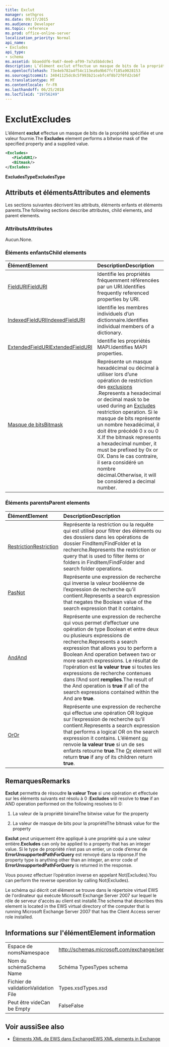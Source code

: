 ```yaml
---
title: Exclut
manager: sethgros
ms.date: 09/17/2015
ms.audience: Developer
ms.topic: reference
ms.prod: office-online-server
localization_priority: Normal
api_name:
- Excludes
api_type:
- schema
ms.assetid: bbaeddf6-9a67-4ee0-af99-7a7a5bbdc0e1
description: L’élément exclut effectue un masque de bits de la propriété spécifiée et une valeur fournie.
ms.openlocfilehash: 73e4eb782a4f54c113ea9a9b67fcf185a9028153
ms.sourcegitcommit: 34041125dc8c5f993b21cebfc4f8b72f0fd2cb6f
ms.translationtype: MT
ms.contentlocale: fr-FR
ms.lasthandoff: 06/25/2018
ms.locfileid: "19756249"
---
```

# <a name="excludes"></a><span data-ttu-id="33968-103">Exclut</span><span class="sxs-lookup"><span data-stu-id="33968-103">Excludes</span></span>

<span data-ttu-id="33968-104">L’élément **exclut** effectue un masque de bits de la propriété spécifiée et une valeur fournie.</span><span class="sxs-lookup"><span data-stu-id="33968-104">The **Excludes** element performs a bitwise mask of the specified property and a supplied value.</span></span> 
  
```xml
<Excludes>
   <FieldURI/>
   <Bitmask/>
</Excludes>
```

 <span data-ttu-id="33968-105">**ExcludesType**</span><span class="sxs-lookup"><span data-stu-id="33968-105">**ExcludesType**</span></span>
## <a name="attributes-and-elements"></a><span data-ttu-id="33968-106">Attributs et éléments</span><span class="sxs-lookup"><span data-stu-id="33968-106">Attributes and elements</span></span>

<span data-ttu-id="33968-107">Les sections suivantes décrivent les attributs, éléments enfants et éléments parents.</span><span class="sxs-lookup"><span data-stu-id="33968-107">The following sections describe attributes, child elements, and parent elements.</span></span>
  
### <a name="attributes"></a><span data-ttu-id="33968-108">Attributs</span><span class="sxs-lookup"><span data-stu-id="33968-108">Attributes</span></span>

<span data-ttu-id="33968-109">Aucun.</span><span class="sxs-lookup"><span data-stu-id="33968-109">None.</span></span>
  
### <a name="child-elements"></a><span data-ttu-id="33968-110">Éléments enfants</span><span class="sxs-lookup"><span data-stu-id="33968-110">Child elements</span></span>

|<span data-ttu-id="33968-111">**Élément**</span><span class="sxs-lookup"><span data-stu-id="33968-111">**Element**</span></span>|<span data-ttu-id="33968-112">**Description**</span><span class="sxs-lookup"><span data-stu-id="33968-112">**Description**</span></span>|
|:-----|:-----|
|[<span data-ttu-id="33968-113">FieldURI</span><span class="sxs-lookup"><span data-stu-id="33968-113">FieldURI</span></span>](fielduri.md) <br/> |<span data-ttu-id="33968-114">Identifie les propriétés fréquemment référencées par un URI.</span><span class="sxs-lookup"><span data-stu-id="33968-114">Identifies frequently referenced properties by URI.</span></span>  <br/> |
|[<span data-ttu-id="33968-115">IndexedFieldURI</span><span class="sxs-lookup"><span data-stu-id="33968-115">IndexedFieldURI</span></span>](indexedfielduri.md) <br/> |<span data-ttu-id="33968-116">Identifie les membres individuels d’un dictionnaire.</span><span class="sxs-lookup"><span data-stu-id="33968-116">Identifies individual members of a dictionary.</span></span>  <br/> |
|[<span data-ttu-id="33968-117">ExtendedFieldURI</span><span class="sxs-lookup"><span data-stu-id="33968-117">ExtendedFieldURI</span></span>](extendedfielduri.md) <br/> |<span data-ttu-id="33968-118">Identifie les propriétés MAPI.</span><span class="sxs-lookup"><span data-stu-id="33968-118">Identifies MAPI properties.</span></span>  <br/> |
|[<span data-ttu-id="33968-119">Masque de bits</span><span class="sxs-lookup"><span data-stu-id="33968-119">Bitmask</span></span>](bitmask.md) <br/> |<span data-ttu-id="33968-120">Représente un masque hexadécimal ou décimal à utiliser lors d’une opération de restriction des [exclusions](excludes.md) .</span><span class="sxs-lookup"><span data-stu-id="33968-120">Represents a hexadecimal or decimal mask to be used during an [Excludes](excludes.md) restriction operation.</span></span> <span data-ttu-id="33968-121">Si le masque de bits représente un nombre hexadécimal, il doit être précédé 0 x ou 0 X.</span><span class="sxs-lookup"><span data-stu-id="33968-121">If the bitmask represents a hexadecimal number, it must be prefixed by 0x or 0X.</span></span> <span data-ttu-id="33968-122">Dans le cas contraire, il sera considéré un nombre décimal.</span><span class="sxs-lookup"><span data-stu-id="33968-122">Otherwise, it will be considered a decimal number.</span></span>  <br/> |
   
### <a name="parent-elements"></a><span data-ttu-id="33968-123">Éléments parents</span><span class="sxs-lookup"><span data-stu-id="33968-123">Parent elements</span></span>

|<span data-ttu-id="33968-124">**Élément**</span><span class="sxs-lookup"><span data-stu-id="33968-124">**Element**</span></span>|<span data-ttu-id="33968-125">**Description**</span><span class="sxs-lookup"><span data-stu-id="33968-125">**Description**</span></span>|
|:-----|:-----|
|[<span data-ttu-id="33968-126">Restriction</span><span class="sxs-lookup"><span data-stu-id="33968-126">Restriction</span></span>](restriction.md) <br/> |<span data-ttu-id="33968-127">Représente la restriction ou la requête qui est utilisé pour filtrer des éléments ou des dossiers dans les opérations de dossier FindItem/FindFolder et la recherche.</span><span class="sxs-lookup"><span data-stu-id="33968-127">Represents the restriction or query that is used to filter items or folders in FindItem/FindFolder and search folder operations.</span></span>  <br/> |
|[<span data-ttu-id="33968-128">Pas</span><span class="sxs-lookup"><span data-stu-id="33968-128">Not</span></span>](not.md) <br/> |<span data-ttu-id="33968-129">Représente une expression de recherche qui inverse la valeur booléenne de l’expression de recherche qu’il contient.</span><span class="sxs-lookup"><span data-stu-id="33968-129">Represents a search expression that negates the Boolean value of the search expression that it contains.</span></span>  <br/> |
|[<span data-ttu-id="33968-130">And</span><span class="sxs-lookup"><span data-stu-id="33968-130">And</span></span>](and.md) <br/> |<span data-ttu-id="33968-131">Représente une expression de recherche qui vous permet d’effectuer une opération de type Boolean et entre deux ou plusieurs expressions de recherche.</span><span class="sxs-lookup"><span data-stu-id="33968-131">Represents a search expression that allows you to perform a Boolean And operation between two or more search expressions.</span></span> <span data-ttu-id="33968-132">Le résultat de l’opération est **la valeur true** si toutes les expressions de recherche contenues dans l’And sont **remplies**.</span><span class="sxs-lookup"><span data-stu-id="33968-132">The result of the And operation is **true** if all of the search expressions contained within the And are **true**.</span></span>  <br/> |
|[<span data-ttu-id="33968-133">Or</span><span class="sxs-lookup"><span data-stu-id="33968-133">Or</span></span>](or.md) <br/> |<span data-ttu-id="33968-134">Représente une expression de recherche qui effectue une opération OR logique sur l’expression de recherche qu’il contient.</span><span class="sxs-lookup"><span data-stu-id="33968-134">Represents a search expression that performs a logical OR on the search expression it contains.</span></span> <span data-ttu-id="33968-135">L’élément [ou](or.md) renvoie **la valeur true** si un de ses enfants retourne **true**.</span><span class="sxs-lookup"><span data-stu-id="33968-135">The [Or](or.md) element will return **true** if any of its children return **true**.</span></span>  <br/> |
   
## <a name="remarks"></a><span data-ttu-id="33968-136">Remarques</span><span class="sxs-lookup"><span data-stu-id="33968-136">Remarks</span></span>

 <span data-ttu-id="33968-137">**Exclut** permettra de résoudre **la valeur True** si une opération et effectuée sur les éléments suivants est résolu à 0 :</span><span class="sxs-lookup"><span data-stu-id="33968-137">**Excludes** will resolve to **true** if an AND operation performed on the following resolves to 0:</span></span> 
  
1. <span data-ttu-id="33968-138">La valeur de la propriété binaire</span><span class="sxs-lookup"><span data-stu-id="33968-138">The bitwise value for the property</span></span>
    
2. <span data-ttu-id="33968-139">La valeur de masque de bits pour la propriété</span><span class="sxs-lookup"><span data-stu-id="33968-139">The bitmask value for the property</span></span>
    
 <span data-ttu-id="33968-140">**Exclut** peut uniquement être appliqué à une propriété qui a une valeur entière.</span><span class="sxs-lookup"><span data-stu-id="33968-140">**Excludes** can only be applied to a property that has an integer value.</span></span> <span data-ttu-id="33968-141">Si le type de propriété n’est pas un entier, un code d’erreur de **ErrorUnsupportedPathForQuery** est renvoyé dans la réponse.</span><span class="sxs-lookup"><span data-stu-id="33968-141">If the property type is anything other than an integer, an error code of **ErrorUnsupportedPathForQuery** is returned in the response.</span></span> 
  
<span data-ttu-id="33968-142">Vous pouvez effectuer l’opération inverse en appelant Not(Excludes).</span><span class="sxs-lookup"><span data-stu-id="33968-142">You can perform the reverse operation by calling Not(Excludes).</span></span>
  
<span data-ttu-id="33968-143">Le schéma qui décrit cet élément se trouve dans le répertoire virtuel EWS de l'ordinateur qui exécute Microsoft Exchange Server 2007 sur lequel le rôle de serveur d'accès au client est installé.</span><span class="sxs-lookup"><span data-stu-id="33968-143">The schema that describes this element is located in the EWS virtual directory of the computer that is running Microsoft Exchange Server 2007 that has the Client Access server role installed.</span></span>
  
## <a name="element-information"></a><span data-ttu-id="33968-144">Informations sur l'élément</span><span class="sxs-lookup"><span data-stu-id="33968-144">Element information</span></span>

|||
|:-----|:-----|
|<span data-ttu-id="33968-145">Espace de noms</span><span class="sxs-lookup"><span data-stu-id="33968-145">Namespace</span></span>  <br/> |http://schemas.microsoft.com/exchange/services/2006/types  <br/> |
|<span data-ttu-id="33968-146">Nom du schéma</span><span class="sxs-lookup"><span data-stu-id="33968-146">Schema Name</span></span>  <br/> |<span data-ttu-id="33968-147">Schéma Types</span><span class="sxs-lookup"><span data-stu-id="33968-147">Types schema</span></span>  <br/> |
|<span data-ttu-id="33968-148">Fichier de validation</span><span class="sxs-lookup"><span data-stu-id="33968-148">Validation File</span></span>  <br/> |<span data-ttu-id="33968-149">Types.xsd</span><span class="sxs-lookup"><span data-stu-id="33968-149">Types.xsd</span></span>  <br/> |
|<span data-ttu-id="33968-150">Peut être vide</span><span class="sxs-lookup"><span data-stu-id="33968-150">Can be Empty</span></span>  <br/> |<span data-ttu-id="33968-151">False</span><span class="sxs-lookup"><span data-stu-id="33968-151">False</span></span>  <br/> |
   
## <a name="see-also"></a><span data-ttu-id="33968-152">Voir aussi</span><span class="sxs-lookup"><span data-stu-id="33968-152">See also</span></span>



- [<span data-ttu-id="33968-153">Éléments XML de EWS dans Exchange</span><span class="sxs-lookup"><span data-stu-id="33968-153">EWS XML elements in Exchange</span></span>](ews-xml-elements-in-exchange.md)


